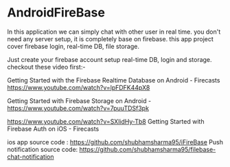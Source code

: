 # AndroidFireBase
In this application we can simply chat with other user in real time. you don't need any server setup, it is completely base on firebase. this app project cover firebase login, real-time DB, file storage.

Just create your firebase account setup real-time DB, login and storage. checkout these video first:-

Getting Started with the Firebase Realtime Database on Android - Firecasts https://www.youtube.com/watch?v=lpFDFK44pX8

Getting Started with Firebase Storage on Android - https://www.youtube.com/watch?v=7puuTDSf3pk

https://www.youtube.com/watch?v=SXlidHy-Tb8 Getting Started with Firebase Auth on iOS - Firecasts


ios app source code : https://github.com/shubhamsharma95/iFireBase
Push notification source code: https://github.com/shubhamsharma95/filebase-chat-notification
